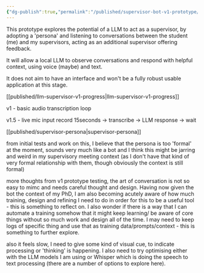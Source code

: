 ```yaml
---
{"dg-publish":true,"permalink":"/published/supervisor-bot-v1-prototype/","noteIcon":""}
---
```


This prototype explores the potential of a LLM to act as a supervisor, by adopting a 'persona' and listening to conversations between the student (me) and my supervisors, acting as an additional supervisor offering feedback.  

It will allow a local LLM to observe conversations and respond with helpful context, using voice (maybe) and text.  

It does not aim to have an interface and won't be a fully robust usable application at this stage.

[[published/llm-supervisor-v1-progress\|llm-supervisor-v1-progress]]

v1 - basic audio transcription loop

v1.5 - live mic input
	record 15seconds → transcribe → LLM response → wait

[[published/supervisor-persona\|supervisor-persona]]

from initial tests and work on this, I believe that the persona is too 'formal' at the moment, sounds very much like a bot and I think this might be jarring and weird in my supervisory meeting context (as I don't have that kind of very formal relationship with them, though obviously the context is still formal)

more thoughts from v1 prototype testing, the art of conversation is not so easy to mimc and needs careful thought and design. Having now given the bot the context of my PhD, I am also becoming acutely aware of how much training, design and refining I need to do in order for this to be a useful tool - this is something to reflect on. I also wonder if there is a way that I can automate a training somehow that it might keep learning/ be aware of core things without so much work and design all of the time. I may need to keep logs of specific thing and use that as training data/prompts/context - this is something to further explore.

also it feels slow, I need to give some kind of visual cue, to indicate processing or 'thinking' is happening. I also need to try optimising either with the LLM models I am using or Whisper which is doing the speech to text processing (there are a number of options to explore here).